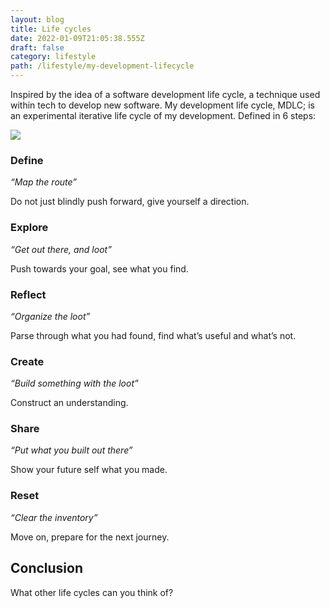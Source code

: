 ```yaml
---
layout: blog
title: Life cycles
date: 2022-01-09T21:05:38.555Z
draft: false
category: lifestyle
path: /lifestyle/my-development-lifecycle
---
```

Inspired by the idea of a software development life cycle, a technique used within tech to develop new software. My development life cycle, MDLC; is an experimental iterative life cycle of my development. Defined in 6 steps:

![](/img/my-development-lifecycle.png)

### Define

*“Map the route”*

Do not just blindly push forward, give yourself a direction.

### Explore

*“Get out there, and loot”*

Push towards your goal, see what you find.

### Reflect

*“Organize the loot”*

Parse through what you had found, find what’s useful and what’s not.

### Create

*“Build something with the loot”*

Construct an understanding.

### Share

*“Put what you built out there”*

Show your future self what you made.

### Reset

*“Clear the inventory”*

Move on, prepare for the next journey.

## Conclusion

What other life cycles can you think of?